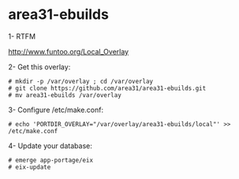 area31-ebuilds
================

1- RTFM

http://www.funtoo.org/Local_Overlay

2- Get this overlay:

~~~~
# mkdir -p /var/overlay ; cd /var/overlay
# git clone https://github.com/area31/area31-ebuilds.git
# mv area31-ebuilds /var/overlay
~~~~


3- Configure /etc/make.conf:

~~~~
# echo 'PORTDIR_OVERLAY="/var/overlay/area31-ebuilds/local"' >> /etc/make.conf
~~~~

4- Update your database:

~~~
# emerge app-portage/eix
# eix-update
~~~


